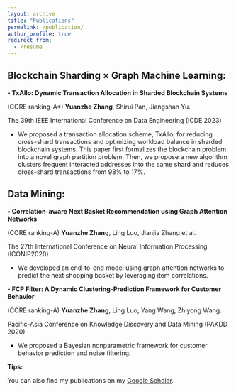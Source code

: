 ```yaml
---
layout: archive
title: "Publications"
permalink: /publication/
author_profile: true
redirect_from:
  - /resume
---
```


Blockchain Sharding × Graph Machine Learning:
-

  **• TxAllo: Dynamic Transaction Allocation in Sharded Blockchain Systems**

  (CORE ranking-A*) **Yuanzhe Zhang**, Shirui Pan, Jiangshan Yu.

  The 39th IEEE International Conference on Data Engineering (ICDE 2023)

  - We proposed a transaction allocation scheme, TxAllo, for reducing cross-shard transactions and optimizing workload balance in sharded     blockchain systems. This paper first formalizes the blockchain problem into a novel graph partition problem. Then, we propose a new algorithm clusters frequent interacted addresses into the same shard and reduces cross-shard transactions from 98% to 17%.


Data Mining:
-

  **• Correlation-aware Next Basket Recommendation using Graph Attention Networks**

  (CORE ranking-A) **Yuanzhe Zhang**, Ling Luo, Jianjia Zhang et al.

  The 27th International Conference on Neural Information Processing (ICONIP2020)

  - We developed an end-to-end model using graph attention networks to predict the next shopping basket by leveraging item correlations.


  **• FCP Filter: A Dynamic Clustering-Prediction Framework for Customer Behavior**

  (CORE ranking-A) **Yuanzhe Zhang**, Ling Luo, Yang Wang, Zhiyong Wang.

  Pacific-Asia Conference on Knowledge Discovery and Data Mining (PAKDD 2020)

  - We proposed a Bayesian nonparametric framework for customer behavior prediction and noise filtering.


**Tips:**

You can also find my publications on my [Google Scholar](https://scholar.google.com/citations?user=GmhjohUAAAAJ&hl=en).
